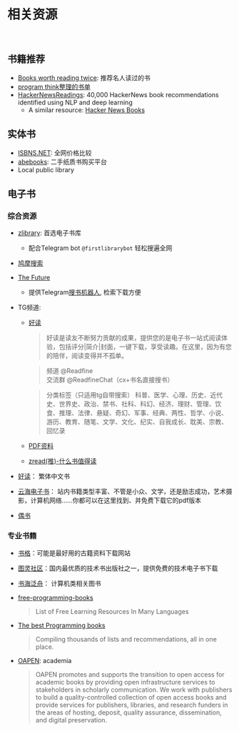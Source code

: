 # 相关资源

<br>

## 书籍推荐
- [Books worth reading twice](https://www.readthistwice.com): 推荐名人读过的书
- [program think整理的书单](https://github.com/programthink/books)
- [HackerNewsReadings](https://hacker-recommended-books.vercel.app/category/0/all-time/page/0/0): 40,000 HackerNews book recommendations identified using NLP and deep learning
  - A similar resource: [Hacker News Books](https://hackernewsbooks.com/top-books-on-hacker-news)

## 实体书
- [ISBNS.NET](https://www.isbns.net): 全网价格比较
- [abebooks](http://abebooks.com): 二手纸质书购买平台
- Local public library

## 电子书
### 综合资源
- [zlibrary](https://singlelogin.me/): 首选电子书库
  - 配合Telegram bot `@firstlibrarybot` 轻松搜遍全网
- [鸠摩搜索](https://www.jiumodiary.com/)
- [The Future](https://bks.thefuture.top/)
  - 提供Telegram[搜书机器人](https://t.me/futuresearch), 检索下载方便

- TG频道: 
  - [好读](https://t.me/Readfine)
    > 好读是读友不断努力贡献的成果，提供您的是电子书一站式阅读体验，包括评分|简介|封面，一键下载，享受读趣。在这里，因为有您的陪伴，阅读变得并不孤单。

    > 频道 @Readfine  
    > 交流群 @ReadfineChat（cx+书名直接搜书）

    > 分类标签（只适用tg自带搜索）
    > 科普、医学、心理、历史、近代史、世界史、政治、禁书、社科、科幻、经济、理财、管理、饮食、推理、法律、悬疑、奇幻、军事、经典、两性、哲学、小说、游历、教育、随笔、文学、文化、纪实、自我成长、耽美、宗教、回忆录
  - [PDF资料](https://t.me/pdf_001)
  - [zread(推)-什么书值得读](https://t.me/zreadpush)

- [好读](http://www.haodoo.net/)： 繁体中文书
- [云海电子书](http://www.pdfbook.cn/)： 站内书籍类型丰富、不管是小众、文学，还是励志成功，艺术摄影，计算机网络……你都可以在这里找到、并免费下载它的pdf版本
- [偶书](https://obook.cc)

### 专业书籍
- [书格](https://new.shuge.org/)：可能是最好用的古籍资料下载网站
- [图灵社区](https://www.ituring.com.cn/book?tab=free)：国内最优质的技术书出版社之一，提供免费的技术电子书下载
- [书海泛舟](https://booksea.app/)： 计算机类相关图书
- [free-programming-books](https://ebookfoundation.github.io/free-programming-books/)
  > List of Free Learning Resources In Many Languages
- [The best Programming books](https://www.best-books.dev/)
  > Compiling thousands of lists and recommendations, all in one place.

- [OAPEN](https://oapen.org/): academia
    > OAPEN promotes and supports the transition to open access for academic books by providing open infrastructure services to stakeholders in scholarly communication. We work with publishers to build a quality-controlled collection of open access books and provide services for publishers, libraries, and research funders in the areas of hosting, deposit, quality assurance, dissemination, and digital preservation.

